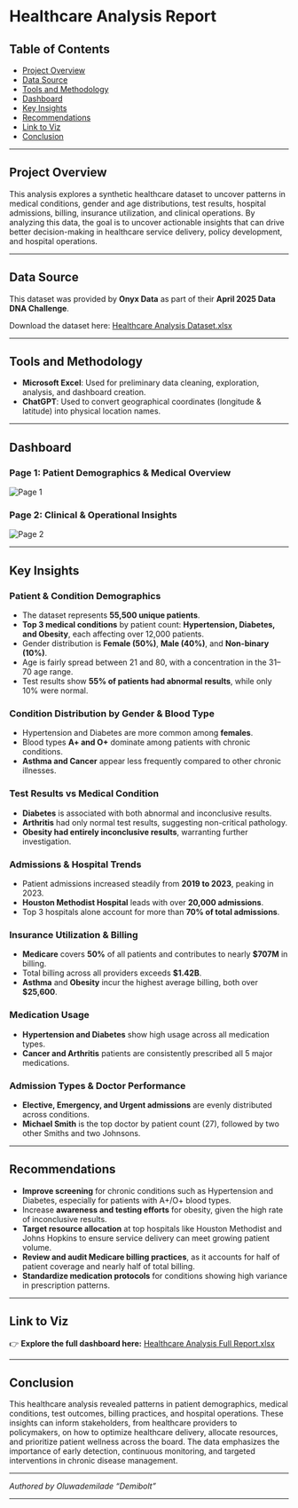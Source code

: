 # Healthcare Analysis Report

## Table of Contents
- [Project Overview](#project-overview)
- [Data Source](#data-source)
- [Tools and Methodology](#tools-and-methodology)
- [Dashboard](#dashboard)
- [Key Insights](#key-insights)
- [Recommendations](#recommendations)
- [Link to Viz](#link-to-viz)
- [Conclusion](#conclusion)

---

## Project Overview
This analysis explores a synthetic healthcare dataset to uncover patterns in medical conditions, gender and age distributions, test results, hospital admissions, billing, insurance utilization, and clinical operations. By analyzing this data, the goal is to uncover actionable insights that can drive better decision-making in healthcare service delivery, policy development, and hospital operations.

---

## Data Source
This dataset was provided by **Onyx Data** as part of their **April 2025 Data DNA Challenge**.

Download the dataset here: [Healthcare Analysis Dataset.xlsx](./Healthcare%20Analysis%20Dataset.xlsx)

---

## Tools and Methodology
- **Microsoft Excel**: Used for preliminary data cleaning, exploration, analysis, and dashboard creation.
- **ChatGPT**: Used to convert geographical coordinates (longitude & latitude) into physical location names.

---

## Dashboard
### Page 1: Patient Demographics & Medical Overview
![Page 1](https://github.com/user-attachments/assets/4f1c8653-259c-461d-b888-cd633d6af92f)


### Page 2: Clinical & Operational Insights
![Page 2](https://github.com/user-attachments/assets/38113705-41ac-415f-8274-624313b5668a)


---

## Key Insights
### Patient & Condition Demographics
- The dataset represents **55,500 unique patients**.
- **Top 3 medical conditions** by patient count: **Hypertension, Diabetes, and Obesity**, each affecting over 12,000 patients.
- Gender distribution is **Female (50%)**, **Male (40%)**, and **Non-binary (10%)**.
- Age is fairly spread between 21 and 80, with a concentration in the 31–70 age range.
- Test results show **55% of patients had abnormal results**, while only 10% were normal.

### Condition Distribution by Gender & Blood Type
- Hypertension and Diabetes are more common among **females**.
- Blood types **A+ and O+** dominate among patients with chronic conditions.
- **Asthma and Cancer** appear less frequently compared to other chronic illnesses.

### Test Results vs Medical Condition
- **Diabetes** is associated with both abnormal and inconclusive results.
- **Arthritis** had only normal test results, suggesting non-critical pathology.
- **Obesity had entirely inconclusive results**, warranting further investigation.

### Admissions & Hospital Trends
- Patient admissions increased steadily from **2019 to 2023**, peaking in 2023.
- **Houston Methodist Hospital** leads with over **20,000 admissions**.
- Top 3 hospitals alone account for more than **70% of total admissions**.

### Insurance Utilization & Billing
- **Medicare** covers **50%** of all patients and contributes to nearly **$707M** in billing.
- Total billing across all providers exceeds **$1.42B**.
- **Asthma** and **Obesity** incur the highest average billing, both over **$25,600**.

### Medication Usage
- **Hypertension and Diabetes** show high usage across all medication types.
- **Cancer and Arthritis** patients are consistently prescribed all 5 major medications.

### Admission Types & Doctor Performance
- **Elective, Emergency, and Urgent admissions** are evenly distributed across conditions.
- **Michael Smith** is the top doctor by patient count (27), followed by two other Smiths and two Johnsons.

---

## Recommendations
- **Improve screening** for chronic conditions such as Hypertension and Diabetes, especially for patients with A+/O+ blood types.
- Increase **awareness and testing efforts** for obesity, given the high rate of inconclusive results.
- **Target resource allocation** at top hospitals like Houston Methodist and Johns Hopkins to ensure service delivery can meet growing patient volume.
- **Review and audit Medicare billing practices**, as it accounts for half of patient coverage and nearly half of total billing.
- **Standardize medication protocols** for conditions showing high variance in prescription patterns.

---

## Link to Viz
👉 **Explore the full dashboard here:** [Healthcare Analysis Full Report.xlsx](./Healthcare%20Analysis%20Full%20Report.xlsx)


---

## Conclusion
This healthcare analysis revealed patterns in patient demographics, medical conditions, test outcomes, billing practices, and hospital operations. These insights can inform stakeholders, from healthcare providers to policymakers, on how to optimize healthcare delivery, allocate resources, and prioritize patient wellness across the board. The data emphasizes the importance of early detection, continuous monitoring, and targeted interventions in chronic disease management.

---

_Authored by Oluwademilade “Demibolt”_

---

